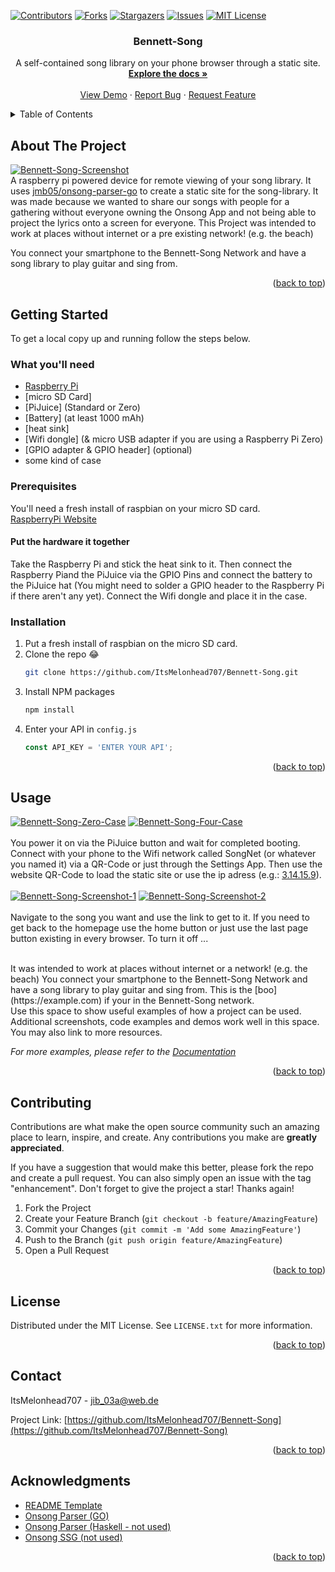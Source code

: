 <!-- Improved compatibility of back to top link: See: https://github.com/othneildrew/Best-README-Template/pull/73 -->
<a name="readme-top"></a>
<!--
*** Thanks for checking out the Best-README-Template. If you have a suggestion
*** that would make this better, please fork the repo and create a pull request
*** or simply open an issue with the tag "enhancement".
*** Don't forget to give the project a star!
*** Thanks again! Now go create something AMAZING! :D
-->



<!-- PROJECT SHIELDS -->
<!--
*** I'm using markdown "reference style" links for readability.
*** Reference links are enclosed in brackets [ ] instead of parentheses ( ).
*** See the bottom of this document for the declaration of the reference variables
*** for contributors-url, forks-url, etc. This is an optional, concise syntax you may use.
*** https://www.markdownguide.org/basic-syntax/#reference-style-links
-->
[![Contributors][contributors-shield]][contributors-url]
[![Forks][forks-shield]][forks-url]
[![Stargazers][stars-shield]][stars-url]
[![Issues][issues-shield]][issues-url]
[![MIT License][license-shield]][license-url]

<h3 align="center">Bennett-Song</h3>

  <p align="center">
    A self-contained song library on your phone browser through a static site. 
    <br />
    <a href="https://github.com/ItsMelonhead707/Bennett-Song"><strong>Explore the docs »</strong></a>
    <br />
    <br />
    <a href="https://github.com/ItsMelonhead707/Bennett-Song">View Demo</a>
    ·
    <a href="https://github.com/ItsMelonhead707/Bennett-Song/issues">Report Bug</a>
    ·
    <a href="https://github.com/ItsMelonhead707/Bennett-Song/issues">Request Feature</a>
  </p>
</div>




<!-- TABLE OF CONTENTS -->
<details>
  <summary>Table of Contents</summary>
  <ol>
    <li>
      <a href="#about-the-project">About The Project</a>
      <ul>
        <li><a href="#built-with">Built With</a></li>
      </ul>
    </li>
    <li>
      <a href="#getting-started">Getting Started</a>
      <ul>
        <li><a href="#prerequisites">Prerequisites</a></li>
        <li><a href="#installation">Installation</a></li>
      </ul>
    </li>
    <li><a href="#usage">Usage</a></li>
    <li><a href="#roadmap">Roadmap</a></li>
    <li><a href="#contributing">Contributing</a></li>
    <li><a href="#license">License</a></li>
    <li><a href="#contact">Contact</a></li>
    <li><a href="#acknowledgments">Acknowledgments</a></li>
  </ol>
</details>



<!-- ABOUT THE PROJECT -->
## About The Project

[![Bennett-Song-Screenshot][product-screenshot-outcase]](https://github.com/ItsMelonhead707/Bennett-Song/images/screenshot.png)
<br />
A raspberry pi powered device for remote viewing of your song library.
It uses [jmb05/onsong-parser-go](https://github.com/jmb05/onsong-parser-go) 
to create a static site for the song-library.
It was made because we wanted to share our songs with people for a gathering without
everyone owning the Onsong App and not being able to project the lyrics onto a screen for everyone.
This Project was intended to work at places without internet or a pre existing network! (e.g. the beach)

You connect your smartphone to the Bennett-Song Network 
and have a song library to play guitar and sing from.

<p align="right">(<a href="#readme-top">back to top</a>)</p>



<!-- GETTING STARTED -->
## Getting Started

To get a local copy up and running follow the steps below.

### What you'll need
* [Raspberry Pi](https://www.reichelt.com/raspberry-pi-zero-2-w-4x-1-ghz-512-mb-ram-wlan-bt-rasp-pi-zero2-w-p313902.html)
* [micro SD Card] 
* [PiJuice] (Standard or Zero)
* [Battery] (at least 1000 mAh)
* [heat sink]
* [Wifi dongle] (& micro USB adapter if you are using a Raspberry Pi Zero)
* [GPIO adapter & GPIO header] (optional)
* some kind of case

### Prerequisites

You'll need a fresh install of raspbian on your micro SD card.
<br />
[RaspberryPi Website](https://www.raspberrypi.com/software/)

#### Put the hardware it together
Take the Raspberry Pi and stick the heat sink to it.
Then connect the Raspberry Piand the PiJuice via the GPIO Pins and connect the battery to the PiJuice hat
(You might need to solder a GPIO header to the Raspberry Pi if there aren't any yet).
Connect the Wifi dongle and place it in the case.


### Installation

1. Put a fresh install of raspbian on the micro SD card.
2. Clone the repo :joy:
   ```sh
   git clone https://github.com/ItsMelonhead707/Bennett-Song.git
   ```
3. Install NPM packages
   ```sh
   npm install
   ```
4. Enter your API in `config.js`
   ```js
   const API_KEY = 'ENTER YOUR API';
   ```

<p align="right">(<a href="#readme-top">back to top</a>)</p>



<!-- USAGE EXAMPLES -->
## Usage
[![Bennett-Song-Zero-Case][product-screenshot-incase-option-one]](https://github.com/ItsMelonhead707/images/bennett-song-zero-case.png)
[![Bennett-Song-Four-Case][product-screenshot-incase-option-two]](https://github.com/ItsMelonhead707/images/bennett-song-four-case.png)
<br />
<br />
You power it on via the PiJuice button and wait for completed booting.
Connect with your phone to the Wifi network called SongNet (or whatever you named it) via a QR-Code or just through the Settings App.
Then use the website QR-Code to load the static site or use the ip adress (e.g.: [3.14.15.9](https://3.14.15.9)).
<br />
<br />
[![Bennett-Song-Screenshot-1][product-screenshot-1]](https://github.com/ItsMelonhead707/images/screenshot-1.png)
[![Bennett-Song-Screenshot-2][product-screenshot-2]](https://github.com/ItsMelonhead707/images/screenshot-2.png)
<br />
<br />
Navigate to the song you want and use the link to get to it. 
If you need to get back to the homepage use the home button or just use the last page button existing in every browser.
To turn it off ...


<br />
It was intended to work at places without internet or a network! (e.g. the beach)
You connect your smartphone to the Bennett-Song Network 
and have a song library to play guitar and sing from.
This is the [boo](https://example.com) if your in the Bennett-Song network. 

<br />
Use this space to show useful examples of how a project can be used. Additional screenshots, code examples and demos work well in this space. You may also link to more resources.

_For more examples, please refer to the [Documentation](https://example.com)_

<p align="right">(<a href="#readme-top">back to top</a>)</p>


<!-- CONTRIBUTING -->
## Contributing

Contributions are what make the open source community such an amazing place to learn, inspire, and create. Any contributions you make are **greatly appreciated**.

If you have a suggestion that would make this better, please fork the repo and create a pull request. You can also simply open an issue with the tag "enhancement".
Don't forget to give the project a star! Thanks again!

1. Fork the Project
2. Create your Feature Branch (`git checkout -b feature/AmazingFeature`)
3. Commit your Changes (`git commit -m 'Add some AmazingFeature'`)
4. Push to the Branch (`git push origin feature/AmazingFeature`)
5. Open a Pull Request

<p align="right">(<a href="#readme-top">back to top</a>)</p>



<!-- LICENSE -->
## License

Distributed under the MIT License. See `LICENSE.txt` for more information.

<p align="right">(<a href="#readme-top">back to top</a>)</p>



<!-- CONTACT -->
## Contact

ItsMelonhead707 - jib_03a@web.de

Project Link: [https://github.com/ItsMelonhead707/Bennett-Song](https://github.com/ItsMelonhead707/Bennett-Song)

<p align="right">(<a href="#readme-top">back to top</a>)</p>



<!-- ACKNOWLEDGMENTS -->
## Acknowledgments

* [README Template](https://github.com/othneildrew/Best-README-Template)
* [Onsong Parser (GO)](https://github.com/jmb05/onsong-parser-go)
* [Onsong Parser (Haskell - not used)](https://github.com/josiah-bennett/Onsong-Parser)
* [Onsong SSG (not used)](https://github.com/josiah-bennett/Onsong-SSG)

<p align="right">(<a href="#readme-top">back to top</a>)</p>



<!-- MARKDOWN LINKS & IMAGES -->
<!-- https://www.markdownguide.org/basic-syntax/#reference-style-links -->
[contributors-shield]: https://img.shields.io/github/contributors/ItsMelonhead707/Bennett-Song.svg?style=for-the-badge
[contributors-url]: https://github.com/ItsMelonhead707/Bennett-Song/graphs/contributors
[forks-shield]: https://img.shields.io/github/forks/ItsMelonhead707/Bennett-Song.svg?style=for-the-badge
[forks-url]: https://github.com/ItsMelonhead707/Bennett-Song/graphs/forks
[stars-shield]: https://img.shields.io/github/stars/ItsMelonhead707/Bennett-Song.svg?style=for-the-badge
[stars-url]: https://github.com/ItsMelonhead707/Bennett-Song/graphs/stars
[issues-shield]: https://img.shields.io/github/issues/ItsMelonhead707/Bennett-Song.svg?style=for-the-badge
[issues-url]: https://github.com/ItsMelonhead707/Bennett-Song/issues
[license-shield]: https://img.shields.io/github/license/ItsMelonhead707/Bennett-Song.svg?style=for-the-badge
[license-url]: https://github.com/ItsMelnhead707/Bennett-Song/blob/master/LICENSE.txt
[product-screenshot-outcase]: images/bennett-song.png
[product-screenshot-incase-option-one]: images/bennett-song-zero-case.png
[product-screenshot-incase-option-two]: images/bennett-song-four-case.png
[product-screenshot-1]: images/screenshot-1.png
[product-screenshot-2]: images/screenshot-2.png